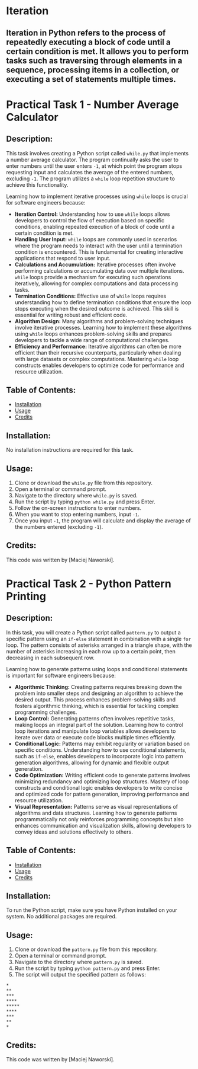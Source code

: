 # Iteration

 ##  Iteration in Python refers to the process of repeatedly executing a block of code until a certain condition is met. It allows you to perform tasks such as traversing through elements in a sequence, processing items in a collection, or executing a set of statements multiple times.

# Practical Task 1 - Number Average Calculator

## Description:
This task involves creating a Python script called `while.py` that implements a number average calculator. The program continually asks the user to enter numbers until the user enters `-1`, at which point the program stops requesting input and calculates the average of the entered numbers, excluding `-1`. The program utilizes a `while` loop repetition structure to achieve this functionality.

Learning how to implement iterative processes using `while` loops is crucial for software engineers because:

- **Iteration Control:** Understanding how to use `while` loops allows developers to control the flow of execution based on specific conditions, enabling repeated execution of a block of code until a certain condition is met.
- **Handling User Input:** `while` loops are commonly used in scenarios where the program needs to interact with the user until a termination condition is encountered. This is fundamental for creating interactive applications that respond to user input.
- **Calculations and Accumulation:** Iterative processes often involve performing calculations or accumulating data over multiple iterations. `while` loops provide a mechanism for executing such operations iteratively, allowing for complex computations and data processing tasks.
- **Termination Conditions:** Effective use of `while` loops requires understanding how to define termination conditions that ensure the loop stops executing when the desired outcome is achieved. This skill is essential for writing robust and efficient code.
- **Algorithm Design:** Many algorithms and problem-solving techniques involve iterative processes. Learning how to implement these algorithms using `while` loops enhances problem-solving skills and prepares developers to tackle a wide range of computational challenges.
- **Efficiency and Performance:** Iterative algorithms can often be more efficient than their recursive counterparts, particularly when dealing with large datasets or complex computations. Mastering `while` loop constructs enables developers to optimize code for performance and resource utilization.

## Table of Contents:
- [Installation](#installation)
- [Usage](#usage)
- [Credits](#credits)

## Installation:
No installation instructions are required for this task.

## Usage:
1. Clone or download the `while.py` file from this repository.
2. Open a terminal or command prompt.
3. Navigate to the directory where `while.py` is saved.
4. Run the script by typing `python while.py` and press Enter.
5. Follow the on-screen instructions to enter numbers.
6. When you want to stop entering numbers, input `-1`.
7. Once you input `-1`, the program will calculate and display the average of the numbers entered (excluding `-1`).

## Credits:
This code was written by [Maciej Naworski].

# Practical Task 2 - Python Pattern Printing

## Description:
In this task, you will create a Python script called `pattern.py` to output a specific pattern using an `if-else` statement in combination with a single `for` loop. The pattern consists of asterisks arranged in a triangle shape, with the number of asterisks increasing in each row up to a certain point, then decreasing in each subsequent row.

Learning how to generate patterns using loops and conditional statements is important for software engineers because:

- **Algorithmic Thinking:** Creating patterns requires breaking down the problem into smaller steps and designing an algorithm to achieve the desired output. This process enhances problem-solving skills and fosters algorithmic thinking, which is essential for tackling complex programming challenges.
- **Loop Control:** Generating patterns often involves repetitive tasks, making loops an integral part of the solution. Learning how to control loop iterations and manipulate loop variables allows developers to iterate over data or execute code blocks multiple times efficiently.
- **Conditional Logic:** Patterns may exhibit regularity or variation based on specific conditions. Understanding how to use conditional statements, such as `if-else`, enables developers to incorporate logic into pattern generation algorithms, allowing for dynamic and flexible output generation.
- **Code Optimization:** Writing efficient code to generate patterns involves minimizing redundancy and optimizing loop structures. Mastery of loop constructs and conditional logic enables developers to write concise and optimized code for pattern generation, improving performance and resource utilization.
- **Visual Representation:** Patterns serve as visual representations of algorithms and data structures. Learning how to generate patterns programmatically not only reinforces programming concepts but also enhances communication and visualization skills, allowing developers to convey ideas and solutions effectively to others.

## Table of Contents:
- [Installation](#installation)
- [Usage](#usage)
- [Credits](#credits)

## Installation:
To run the Python script, make sure you have Python installed on your system. No additional packages are required.

## Usage:
1. Clone or download the `pattern.py` file from this repository.
2. Open a terminal or command prompt.
3. Navigate to the directory where `pattern.py` is saved.
4. Run the script by typing `python pattern.py` and press Enter.
5. The script will output the specified pattern as follows:

```
*
**
***
****
*****
****
***
**
*
```

## Credits:
This code was written by [Maciej Naworski].